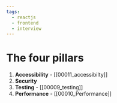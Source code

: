 ```yaml
---
tags:
  - reactjs
  - frontend
  - interview
---
```

# The four pillars
1. **Accessibility** - [[00011_accessibilty]]
2. **Security** 
3. **Testing** - [[00009_testing]]
4. **Performance** - [[00010_Performance]]